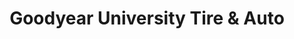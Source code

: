 ---
title: "Goodyear University Tire & Auto"
url: /oxford/goodyear-university-tire-und-auto/
shop: Autowerkstatt
---
